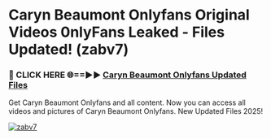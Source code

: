 # Caryn Beaumont Onlyfans Original Videos 0nlyFans Leaked - Files Updated! (zabv7)

<h3>🔴 CLICK HERE 🌐==►► <a href="https://tinyurl.com/2jnfzry5" rel="nofollow">Caryn Beaumont Onlyfans Updated Files</a></h3>

Get Caryn Beaumont Onlyfans and all content. Now you can access all videos and pictures of Caryn Beaumont Onlyfans. New Updated Files 2025!

[![zabv7](https://i.imgur.com/GyGTBgg.gif)](https://tinyurl.com/2jnfzry5)
